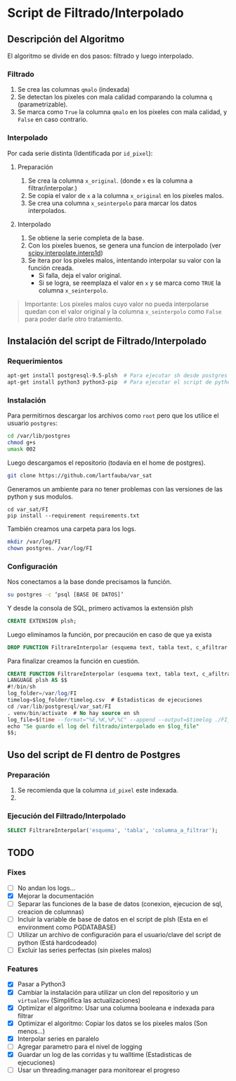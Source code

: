 # Script de Filtrado/Interpolado

## Descripción del Algoritmo

El algoritmo se divide en dos pasos: filtrado y luego interpolado.

### Filtrado

1. Se crea las columnas `qmalo` (indexada)
2. Se detectan los pixeles con mala calidad comparando la columna `q` (parametrizable).
3. Se marca como `True` la columna `qmalo` en los pixeles con mala calidad, y `False` en caso contrario.

### Interpolado

Por cada serie distinta (Identificada por `id_pixel`):

1. Preparación
    1. Se crea la columna `x_original`. (donde `x` es la columna a filtrar/interpolar.)
    2. Se copia el valor de `x` a la columna `x_original` en los pixeles malos.
    3. Se crea una columna `x_seinterpolo` para marcar los datos interpolados.

2. Interpolado
    1. Se obtiene la serie completa de la base.
    2. Con los pixeles buenos, se genera una funcion de interpolado (ver [scipy.interpolate.interp1d](https://docs.scipy.org/doc/scipy-0.19.0/reference/generated/scipy.interpolate.interp1d.html))
    3. Se itera por los pixeles malos, intentando interpolar su valor con la función creada.
        - Si falla, deja el valor original.
        - Si se logra, se reemplaza el valor en `x` y se marca como `TRUE` la columna `x_seinterpolo`.

> Importante: Los pixeles malos cuyo valor no pueda interpolarse quedan con el valor original y la columna `x_seinterpolo` como `False` para poder darle otro tratamiento.

## Instalación del script de Filtrado/Interpolado

### Requerimientos

```bash
apt-get install postgresql-9.5-plsh  # Para ejecutar sh desde postgres
apt-get install python3 python3-pip  # Para ejecutar el script de python 
```

### Instalación

Para permitirnos descargar los archivos como `root` pero que los utilice el usuario `postgres`:
```bash
cd /var/lib/postgres
chmod g+s
umask 002
```

Luego descargamos el repositorio (todavía en el home de postgres).
```bash
git clone https://github.com/lartfauba/var_sat
```

Generamos un ambiente para no tener problemas con las versiones de las python y sus modulos.
```
cd var_sat/FI
pip install --requirement requirements.txt
```

También creamos una carpeta para los logs.
```bash
mkdir /var/log/FI
chown postgres. /var/log/FI
```

### Configuración

Nos conectamos a la base donde precisamos la función.

```bash
su postgres -c ‘psql [BASE DE DATOS]’
```

Y desde la consola de SQL, primero activamos la extensión plsh
```sql
CREATE EXTENSION plsh;
```

Luego eliminamos la función, por precaución en caso de que ya exista
```sql
DROP FUNCTION FiltrareInterpolar (esquema text, tabla text, c_afiltrar text);
```

Para finalizar creamos la función en cuestión.
```sql
CREATE FUNCTION FiltrareInterpolar (esquema text, tabla text, c_afiltrar text) RETURNS text
LANGUAGE plsh AS $$
#!/bin/sh
log_folder=/var/log/FI
timelog=$log_folder/timelog.csv  # Estadisticas de ejecuciones
cd /var/lib/postgresql/var_sat/FI
. venv/bin/activate  # No hay source en sh
log_file=$(time --format="%E,%K,%P,%C" --append --output=$timelog ./FI_main.py --esquema $1 --tabla $2 --c_afiltrar $3)
echo "Se guardo el log del filtrado/interpolado en $log_file"
$$;
```

## Uso del script de FI dentro de Postgres

### Preparación

1. Se recomienda que la columna `id_pixel` este indexada.
2. 

### Ejecución del Filtrado/Interpolado

```sql
SELECT FiltrareInterpolar('esquema', 'tabla', 'columna_a_filtrar'); 
```


## TODO

### Fixes

- [ ] No andan los logs...
- [x] Mejorar la documentación
- [ ] Separar las funciones de la base de datos (conexion, ejecucion de sql, creacion de columnas)
- [ ] Incluir la variable de base de datos en el script de plsh (Esta en el environment como PGDATABASE)
- [ ] Utilizar un archivo de configuración para el usuario/clave del script de python (Está hardcodeado)
- [ ] Excluir las series perfectas (sin pixeles malos)

### Features

- [x] Pasar a Python3
- [x] Cambiar la instalación para utilizar un clon del repositorio y un `virtualenv` (Simplifica las actualizaciones)
- [x] Optimizar el algoritmo: Usar una columna booleana e indexada para filtrar
- [x] Optimizar el algoritmo: Copiar los datos se los pixeles malos (Son menos...)
- [x] Interpolar series en paralelo
- [ ] Agregar parametro para el nivel de logging
- [x] Guardar un log de las corridas y tu walltime (Estadisticas de ejecuciones)
- [ ] Usar un threading.manager para monitorear el progreso

